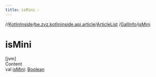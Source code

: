 ```yaml
---
title: isMini -
---
```

//[KotlinInside](../../../index.md)/[be.zvz.kotlininside.api.article](../../index.md)/[ArticleList](../index.md)
/[GallInfo](index.md)/[isMini](is-mini.md)

# isMini

[jvm]  
Content  
val [isMini](is-mini.md): [Boolean](https://kotlinlang.org/api/latest/jvm/stdlib/kotlin/-boolean/index.html)  



